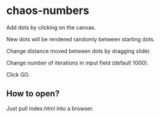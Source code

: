 # chaos-numbers

Add dots by clicking on the canvas.

New dots will be rendered randomly between starting dots.

Change distance moved between dots by dragging slider.

Change number of iterations in input field (default 1000).

Click GO.

## How to open?

Just pull index.html into a browser.
